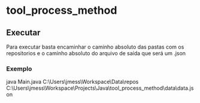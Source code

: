# tool_process_method

## Executar

Para executar basta encaminhar o caminho absoluto das pastas com os repositorios e o caminho absoluto do arquivo de saída que será um .json

### Exemplo

java Main.java C:\Users\jmess\Workspace\Data\repos C:\Users\jmess\Workspace\Projects\Java\tool_process_method\data\data.json

